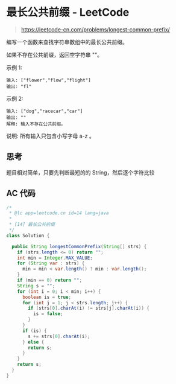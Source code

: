 # 最长公共前缀 - LeetCode

> https://leetcode-cn.com/problems/longest-common-prefix/

编写一个函数来查找字符串数组中的最长公共前缀。

如果不存在公共前缀，返回空字符串 ""。

示例 1:

```
输入: ["flower","flow","flight"]
输出: "fl"
```

示例 2:

```
输入: ["dog","racecar","car"]
输出: ""
解释: 输入不存在公共前缀。
```

说明:
所有输入只包含小写字母 a-z 。

## 思考

题目相对简单，只要先判断最短的的 String，然后逐个字符比较

## AC 代码

```java
/*
 * @lc app=leetcode.cn id=14 lang=java
 *
 * [14] 最长公共前缀
 */
class Solution {

  public String longestCommonPrefix(String[] strs) {
    if (strs.length <= 0) return "";
    int min = Integer.MAX_VALUE;
    for (String var : strs) {
      min = min < var.length() ? min : var.length();
    }
    if (min == 0) return "";
    String s = "";
    for (int i = 0; i < min; i++) {
      boolean is = true;
      for (int j = 1; j < strs.length; j++) {
        if (strs[0].charAt(i) != strs[j].charAt(i)) {
          is = false;
        }
      }
      if (is) {
        s += strs[0].charAt(i);
      } else {
        return s;
      }
    }
    return s;
  }
}

```
